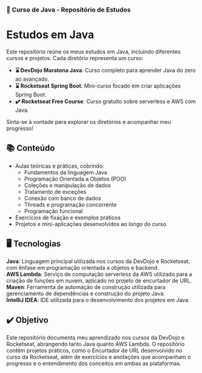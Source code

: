 ### 📖 Curso de Java - Repositório de Estudos

# Estudos em Java

Este repositório reúne os meus estudos em Java, incluindo diferentes cursos e projetos. 
Cada diretório representa um curso:

- **⌛ DevDojo Maratona Java**: Curso completo para aprender Java do zero ao avançado.
- **⌛ Rocketseat Spring Boot**: Mini-curso focado em criar aplicações Spring Boot.
- **✔️ Rocketseat Free Course**: Curso gratuito sobre serverless e AWS com Java.️

Sinta-se à vontade para explorar os diretórios e acompanhar meu progresso!

## 📚 Conteúdo

- Aulas teóricas e práticas, cobrindo:
  - Fundamentos da linguagem Java
  - Programação Orientada a Objetos (POO)
  - Coleções e manipulação de dados
  - Tratamento de exceções
  - Conexão com banco de dados
  - Threads e programação concorrente
  - Programação funcional
- Exercícios de fixação e exemplos práticos
- Projetos e mini-aplicações desenvolvidos ao longo do curso

## 🖥️ Tecnologias

**Java**: Linguagem principal utilizada nos cursos da DevDojo e Rocketseat, com ênfase em programação 
orientada a objetos e backend. <br>
**AWS Lambda**: Serviço de computação serverless da AWS utilizado para a criação de funções em nuvem,
aplicado no projeto de encurtador de URL.<br>
**Maven**: Ferramenta de automação de construção utilizada para gerenciamento de dependências e 
construção do projeto Java.<br>
**IntelliJ IDEA**: IDE utilizada para o desenvolvimento dos projetos em Java.

## ✔️ Objetivo

Este repositório documenta meu aprendizado nos cursos da DevDojo e Rocketseat, abrangendo tanto Java 
quanto AWS Lambda. O repositório contém projetos práticos, como o Encurtador de URL desenvolvido no 
curso da Rocketseat, além de exercícios e anotações que acompanham o progresso e o entendimento dos 
conceitos em ambas as plataformas.
